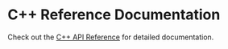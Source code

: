 # C++ Reference Documentation

Check out the [C++ API Reference](../docs/html/index.html) for detailed documentation.

